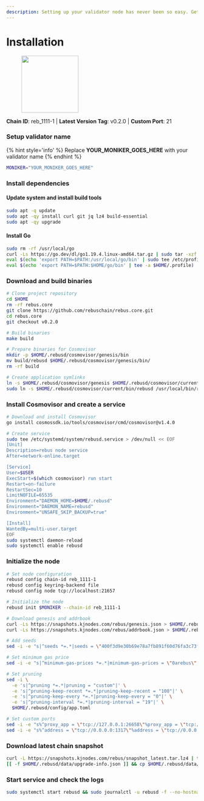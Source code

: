 ```yaml
---
description: Setting up your validator node has never been so easy. Get your validator running in minutes by following step by step instructions.
---
```


# Installation

<figure><img src="https://raw.githubusercontent.com/kj89/testnet_manuals/main/pingpub/logos/rebus.png" width="150" alt=""><figcaption></figcaption></figure>

**Chain ID**: reb_1111-1 | **Latest Version Tag**: v0.2.0 | **Custom Port**: 21

### Setup validator name

{% hint style='info' %}
Replace **YOUR_MONIKER_GOES_HERE** with your validator name
{% endhint %}

```bash
MONIKER="YOUR_MONIKER_GOES_HERE"
```

### Install dependencies

#### Update system and install build tools

```bash
sudo apt -q update
sudo apt -qy install curl git jq lz4 build-essential
sudo apt -qy upgrade
```

#### Install Go

```bash
sudo rm -rf /usr/local/go
curl -Ls https://go.dev/dl/go1.19.4.linux-amd64.tar.gz | sudo tar -xzf - -C /usr/local
eval $(echo 'export PATH=$PATH:/usr/local/go/bin' | sudo tee /etc/profile.d/golang.sh)
eval $(echo 'export PATH=$PATH:$HOME/go/bin' | tee -a $HOME/.profile)
```

### Download and build binaries

```bash
# Clone project repository
cd $HOME
rm -rf rebus.core
git clone https://github.com/rebuschain/rebus.core.git
cd rebus.core
git checkout v0.2.0

# Build binaries
make build

# Prepare binaries for Cosmovisor
mkdir -p $HOME/.rebusd/cosmovisor/genesis/bin
mv build/rebusd $HOME/.rebusd/cosmovisor/genesis/bin/
rm -rf build

# Create application symlinks
ln -s $HOME/.rebusd/cosmovisor/genesis $HOME/.rebusd/cosmovisor/current
sudo ln -s $HOME/.rebusd/cosmovisor/current/bin/rebusd /usr/local/bin/rebusd
```

### Install Cosmovisor and create a service

```bash
# Download and install Cosmovisor
go install cosmossdk.io/tools/cosmovisor/cmd/cosmovisor@v1.4.0

# Create service
sudo tee /etc/systemd/system/rebusd.service > /dev/null << EOF
[Unit]
Description=rebus node service
After=network-online.target

[Service]
User=$USER
ExecStart=$(which cosmovisor) run start
Restart=on-failure
RestartSec=10
LimitNOFILE=65535
Environment="DAEMON_HOME=$HOME/.rebusd"
Environment="DAEMON_NAME=rebusd"
Environment="UNSAFE_SKIP_BACKUP=true"

[Install]
WantedBy=multi-user.target
EOF
sudo systemctl daemon-reload
sudo systemctl enable rebusd
```

### Initialize the node

```bash
# Set node configuration
rebusd config chain-id reb_1111-1
rebusd config keyring-backend file
rebusd config node tcp://localhost:21657

# Initialize the node
rebusd init $MONIKER --chain-id reb_1111-1

# Download genesis and addrbook
curl -Ls https://snapshots.kjnodes.com/rebus/genesis.json > $HOME/.rebusd/config/genesis.json
curl -Ls https://snapshots.kjnodes.com/rebus/addrbook.json > $HOME/.rebusd/config/addrbook.json

# Add seeds
sed -i -e "s|^seeds *=.*|seeds = \"400f3d9e30b69e78a7fb891f60d76fa3c73f0ecc@rebus.rpc.kjnodes.com:21659\"|" $HOME/.rebusd/config/config.toml

# Set minimum gas price
sed -i -e "s|^minimum-gas-prices *=.*|minimum-gas-prices = \"0arebus\"|" $HOME/.rebusd/config/app.toml

# Set pruning
sed -i \
  -e 's|^pruning *=.*|pruning = "custom"|' \
  -e 's|^pruning-keep-recent *=.*|pruning-keep-recent = "100"|' \
  -e 's|^pruning-keep-every *=.*|pruning-keep-every = "0"|' \
  -e 's|^pruning-interval *=.*|pruning-interval = "19"|' \
  $HOME/.rebusd/config/app.toml

# Set custom ports
sed -i -e "s%^proxy_app = \"tcp://127.0.0.1:26658\"%proxy_app = \"tcp://127.0.0.1:21658\"%; s%^laddr = \"tcp://127.0.0.1:26657\"%laddr = \"tcp://127.0.0.1:21657\"%; s%^pprof_laddr = \"localhost:6060\"%pprof_laddr = \"localhost:21060\"%; s%^laddr = \"tcp://0.0.0.0:26656\"%laddr = \"tcp://0.0.0.0:21656\"%; s%^prometheus_listen_addr = \":26660\"%prometheus_listen_addr = \":21660\"%" $HOME/.rebusd/config/config.toml
sed -i -e "s%^address = \"tcp://0.0.0.0:1317\"%address = \"tcp://0.0.0.0:21317\"%; s%^address = \":8080\"%address = \":21080\"%; s%^address = \"0.0.0.0:9090\"%address = \"0.0.0.0:21090\"%; s%^address = \"0.0.0.0:9091\"%address = \"0.0.0.0:21091\"%; s%^address = \"0.0.0.0:8545\"%address = \"0.0.0.0:21545\"%; s%^ws-address = \"0.0.0.0:8546\"%ws-address = \"0.0.0.0:21546\"%" $HOME/.rebusd/config/app.toml
```

### Download latest chain snapshot

```bash
curl -L https://snapshots.kjnodes.com/rebus/snapshot_latest.tar.lz4 | tar -Ilz4 -xf - -C $HOME/.rebusd
[[ -f $HOME/.rebusd/data/upgrade-info.json ]] && cp $HOME/.rebusd/data/upgrade-info.json $HOME/.rebusd/cosmovisor/genesis/upgrade-info.json
```

### Start service and check the logs

```bash
sudo systemctl start rebusd && sudo journalctl -u rebusd -f --no-hostname -o cat
```
